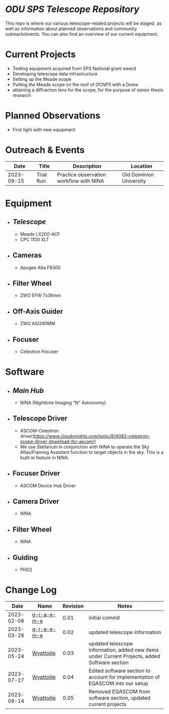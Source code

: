 # *ODU SPS Telescope Repository*

This repo is where our various telescope-related projects will be staged, as well as information about planned observations and community outreach/events. You can also find an overview of our current equipment.

# Current Projects
- Testing equipment acquired from SPS National grant award
- Developing telescope data infrastructure
- Setting up the Meade scope
- Putting the Meade scope on the roof of OCNPS with a Dome
- attaining a diffraction lens for the scope, for the purpose of senior thesis research

# Planned Observations
- First light with new equipment

# Outreach & Events
| Date | Title | Description | Location |
|---|---|---|---|
| 2023-09-15 | Trial Run | Practice observation workflow with NINA | Old Dominion University |

# Equipment
- ## *Telescope*
  - Meade LX200-ACF
  - CPC 1100 XLT
- ## Cameras
  - Apogee Alta F8300
- ## Filter Wheel
  - ZWO EFW 7x36mm
- ## Off-Axis Guider
  - ZWO ASI290MM
- ## Focuser
  - Celestron Focuser

# Software
- ## *Main Hub*
  - NINA (Nighttime Imaging "N" Astronomy)
- ## Telescope Driver
  - ASCOM-Celestron driver(https://www.cloudynights.com/topic/814082-celestron-scope-driver-download-for-ascom/) 
  - We use Stellarium in conjunction with NINA to operate the Sky Atlas/Framing Assistant function to target objects in the sky. This is a built-in feature in NINA.
- ## Focuser Driver
  - ASCOM Device Hub Driver
- ## Camera Driver
  - NINA
- ## Filter Wheel
  - NINA
- ## Guiding
  - PHD2

# Change Log 
| Date | Name | Revision | Notes |
|---|---|---|---|
| 2023-02-08 | [g-r-a-e-m-e](https://github.com/g-r-a-e-m-e) | 0.01 | initial commit |
| 2023-03-28 | [g-r-a-e-m-e](https://github.com/g-r-a-e-m-e) | 0.02 | updated telescope information |
| 2023-05-24 | [Wyattoille](https://github.com/Wyattoille) | 0.03 | updated telescope information, added new items under Current Projects, added Software section |
| 2023-07-27 | [Wyattoille](https://github.com/Wyattoille) | 0.04 | Edited software section to account for implementation of EQASCOM into our setup |
| 2023-08-14 | [Wyattoille](https://github.com/Wyattoille) | 0.05 | Removed EQASCOM from software section, updated current projects |
